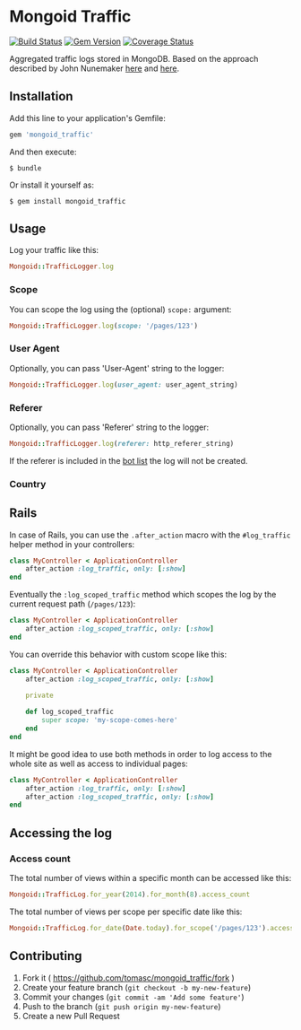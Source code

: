 # Mongoid Traffic

[![Build Status](https://travis-ci.org/tomasc/mongoid_traffic.svg)](https://travis-ci.org/tomasc/mongoid_traffic) [![Gem Version](https://badge.fury.io/rb/mongoid_traffic.svg)](http://badge.fury.io/rb/mongoid_traffic) [![Coverage Status](https://img.shields.io/coveralls/tomasc/mongoid_traffic.svg)](https://coveralls.io/r/tomasc/mongoid_traffic)

Aggregated traffic logs stored in MongoDB. Based on the approach described by John Nunemaker [here](http://www.railstips.org/blog/archives/2011/06/28/counters-everywhere/) and [here](http://www.railstips.org/blog/archives/2011/07/31/counters-everywhere-part-2/).

## Installation

Add this line to your application's Gemfile:

```Ruby
gem 'mongoid_traffic'
```

And then execute:

```
$ bundle
```

Or install it yourself as:

```
$ gem install mongoid_traffic
```

## Usage

Log your traffic like this:

```Ruby
Mongoid::TrafficLogger.log
```

### Scope

You can scope the log using the (optional) `scope:` argument:

```Ruby
Mongoid::TrafficLogger.log(scope: '/pages/123')
```

### User Agent

Optionally, you can pass 'User-Agent' string to the logger:

```Ruby
Mongoid::TrafficLogger.log(user_agent: user_agent_string)
```

### Referer

Optionally, you can pass 'Referer' string to the logger:

```Ruby
Mongoid::TrafficLogger.log(referer: http_referer_string)
```

If the referer is included in the [bot list](http://www.user-agents.org/allagents.xml) the log will not be created.

### Country

## Rails

In case of Rails, you can use the `.after_action` macro with the `#log_traffic` helper method in your controllers:

```Ruby
class MyController < ApplicationController
	after_action :log_traffic, only: [:show]
end
```

Eventually the `:log_scoped_traffic` method which scopes the log by the current request path (`/pages/123`):

```Ruby
class MyController < ApplicationController
	after_action :log_scoped_traffic, only: [:show]
end
```

You can override this behavior with custom scope like this:

```Ruby
class MyController < ApplicationController
	after_action :log_scoped_traffic, only: [:show]

	private
	
	def log_scoped_traffic
		super scope: 'my-scope-comes-here'
	end
end
```

It might be good idea to use both methods in order to log access to the whole site as well as access to individual pages:

```Ruby
class MyController < ApplicationController
	after_action :log_traffic, only: [:show]
	after_action :log_scoped_traffic, only: [:show]
end
```

## Accessing the log

### Access count

The total number of views within a specific month can be accessed like this:

```Ruby
Mongoid::TrafficLog.for_year(2014).for_month(8).access_count
```

The total number of views per scope per specific date like this:

```Ruby
Mongoid::TrafficLog.for_date(Date.today).for_scope('/pages/123').access_count
```

## Contributing

1. Fork it ( https://github.com/tomasc/mongoid_traffic/fork )
2. Create your feature branch (`git checkout -b my-new-feature`)
3. Commit your changes (`git commit -am 'Add some feature'`)
4. Push to the branch (`git push origin my-new-feature`)
5. Create a new Pull Request
